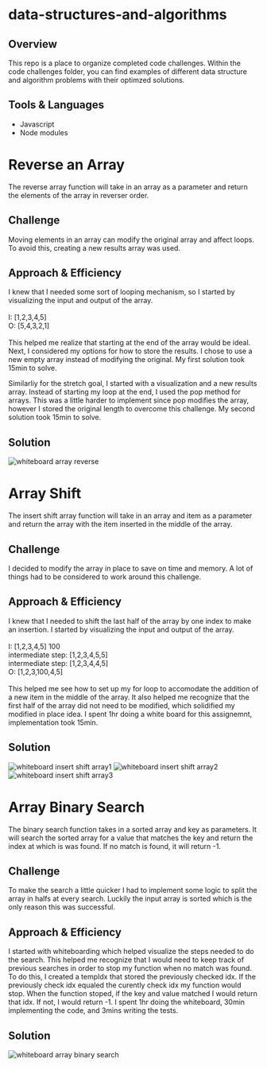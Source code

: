 # data-structures-and-algorithms

<h2>Overview</h2>
    <p>This repo is a place to organize completed code challenges. Within the code challenges folder, you can find examples of different data structure and algorithm problems with their optimzed solutions.</p>

<h2>Tools & Languages</h2>
    <ul>
        <li>Javascript</li>
        <li>Node modules</li>
    </ul>

# Reverse an Array
The reverse array function will take in an array as a parameter and return the elements of the array in reverser order.

## Challenge
Moving elements in an array can modify the original array and affect loops. To avoid this, creating a new results array was used.

## Approach & Efficiency
I knew that I needed some sort of looping mechanism, so I started by visualizing the input and output of the array. <br><br>
     I: [1,2,3,4,5] <br>
     O: [5,4,3,2,1] <br><br>
This helped me realize that starting at the end of the array would be ideal. Next, I considered my options for how to store the results. I chose to use a new empty array instead of modifying the original. My first solution took 15min to solve.

Similarliy for the stretch goal, I started with a visualization and a new results array. Instead of starting my loop at the end, I used the pop method for arrays. This was a little harder to implement since pop modifies the array, however I stored the original length to overcome this challenge. My second solution took 15min to solve.

## Solution
![whiteboard array reverse](/assets/array-reverse.jpeg)

# Array Shift
The insert shift array function will take in an array and item as a parameter and return the array with the item inserted in the middle of the array.

## Challenge
I decided to modify the array in place to save on time and memory. A lot of things had to be considered to work around this challenge.

## Approach & Efficiency
I knew that I needed to shift the last half of the array by one index to make an insertion. I started by visualizing the input and output of the array.<br><br>
     I: [1,2,3,4,5] 100<br>
     intermediate step: [1,2,3,4,5,5]<br>
     intermediate step: [1,2,3,4,4,5]<br>
     O: [1,2,3,100,4,5]<br><br>
This helped me see how to set up my for loop to accomodate the addition of a new item in the middle of the array. It also helped me recognize that the first half of the array did not need to be modified, which solidified my modified in place idea. I spent 1hr doing a white board for this assignemnt, implementation took 15min.

## Solution
![whiteboard insert shift array1](/assets/array-shift1.jpeg)
![whiteboard insert shift array2](/assets/array-shift2.jpg)
![whiteboard insert shift array3](/assets/array-shift3.jpg)

# Array Binary Search
The binary search function takes in a sorted array and key as parameters. It will search the sorted array for a value that matches the key and return the index at which is was found. If no match is found, it will return -1.

## Challenge
To make the search a little quicker I had to implement some logic to split the array in halfs at every search. Luckily the input array is sorted which is the only reason this was successful.

## Approach & Efficiency
I started with whiteboarding which helped visualize the steps needed to do the search. This helped me recognize that I would need to keep track of previous searches in order to stop my function when no match was found. To do this, I created a tempIdx that stored the previously checked idx. If the previously check idx equaled the curently check idx my function would stop. When the function stoped, if the key and value matched I would return that idx. If not, I would return -1. I spent 1hr doing the whiteboard, 30min implementing the code, and 3mins writing the tests.

## Solution
![whiteboard array binary search](/assets/array-binary-search.jpeg)


